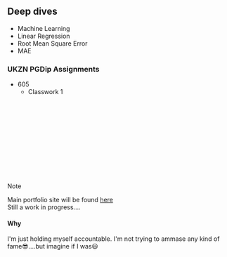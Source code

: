 ## Deep dives
  - Machine Learning
  - Linear Regression
  - Root Mean Square Error
  - MAE

### UKZN PGDip Assignments
  - 605
    - Classwork 1
<br>
<br>
<br>
<br>
<br>
<br>
<br>
<br>
<br>
<br>


> [!NOTE]  
  > Main portfolio site will be found [here](https://kgatman.github.io/) <br>
  > Still a work in progress....


#### Why
I'm just holding myself accountable. I'm not trying to ammase any kind of fame😎....but imagine if I was😃